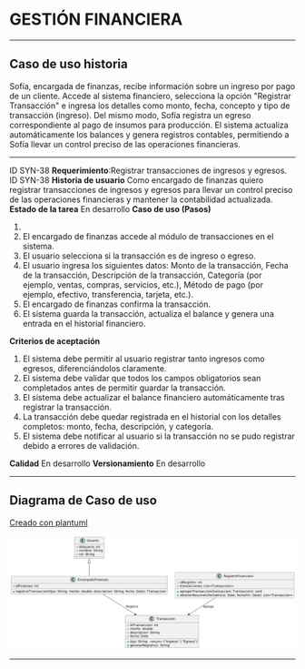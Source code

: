 # GESTIÓN FINANCIERA 

------

## Caso de uso historia 
Sofía, encargada de finanzas, recibe información sobre un ingreso por pago de un cliente. Accede al sistema financiero, selecciona la opción "Registrar Transacción" e ingresa los detalles como monto, fecha, concepto y tipo de transacción (ingreso). Del mismo modo, Sofía registra un egreso correspondiente al pago de insumos para producción. El sistema actualiza automáticamente los balances y genera registros contables, permitiendo a Sofía llevar un control preciso de las operaciones financieras.

---

  <tr class="idtext principal">
    <td>ID SYN-38</td>
  </tr>
  <tr class="single text">
    <td><strong>Requerimiento</strong>:Registrar transacciones de ingresos y egresos. ID SYN-38</td>
  </tr>
  <tr class="single gray">
    <td><strong>Historia de usuario</strong></td>
  </tr>
  <tr class="single text">
    <td>Como encargado de finanzas quiero registrar transacciones de ingresos y egresos para llevar un control preciso de las operaciones financieras y mantener la contabilidad actualizada.
</td>
  </tr>
  <tr class="duo">
    <th class="gray"><strong>Estado de la tarea</strong></th>
    <th>En desarrollo</th>
  </tr>
  <tr class="single gray">
    <td><strong>Caso de uso (Pasos)</strong></td>
  </tr>
  <tr class="single text">
    <td>
        <ol>
            <li>
             <li>El encargado de finanzas accede al módulo de transacciones en el sistema.</li>
            <li>El usuario selecciona si la transacción es de ingreso o egreso.</li>
            <li>El usuario ingresa los siguientes datos: Monto de la transacción, Fecha de la transacción, Descripción de la transacción, Categoría (por ejemplo, ventas, compras, servicios, etc.), Método de pago (por ejemplo, efectivo, transferencia, tarjeta, etc.).</li>
            <li>El encargado de finanzas confirma la transacción.</li>
            <li>El sistema guarda la transacción, actualiza el balance y genera una entrada en el historial financiero.</li>
        </ol>
    </td>
  </tr>
  <tr class="single gray">
    <td><strong>Criterios de aceptación</strong></td>
  </tr>
  <tr class="single text">
    <td>
        <ol>
              <li>El sistema debe permitir al usuario registrar tanto ingresos como egresos, diferenciándolos claramente.</li>
              <li>El sistema debe validar que todos los campos obligatorios sean completados antes de permitir guardar la transacción.</li>
              <li>El sistema debe actualizar el balance financiero automáticamente tras registrar la transacción.</li>
              <li>La transacción debe quedar registrada en el historial con los detalles completos: monto, fecha, descripción, y categoría.</li>
              <li>El sistema debe notificar al usuario si la transacción no se pudo registrar debido a errores de validación.</li>
            </ol>
 <tr class="duo">
    <th class="gray"><strong>Calidad</strong></th>
    <th>En desarrollo</th>
  </tr>
  <tr class="duo">
    <th class="gray"><strong>Versionamiento</strong></th>
    <th>En desarrollo</th>
  </tr>
</table>


---
## Diagrama de Caso de uso
[Creado con plantuml](https://plantuml.com/es/)

![Image title](./assets/images/syn-40.png)

---
 